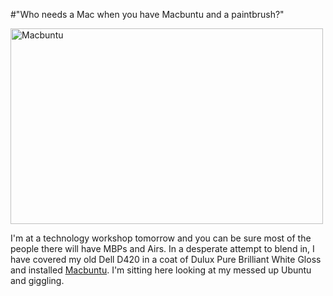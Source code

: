 #"Who needs a Mac when you have Macbuntu and a paintbrush?"


 <div class='p_embed p_image_embed'>
<a href="http://getfile4.posterous.com/getfile/files.posterous.com/conoroneill/SxfTgcdxPEe4aNYW87DzVneL2RIaQO1RJuOCXACFzFhZvi9rZFLsXHdcK7Rc/macbuntu.png.scaled.1000.jpg"><img alt="Macbuntu" height="313" src="http://getfile3.posterous.com/getfile/files.posterous.com/conoroneill/G3b3jbmr5fdiu960GiHCxv86oSJ9lwIS6c0VPbUMGsBdkTDS3yIPeE9WbuhP/macbuntu.png.scaled.500.jpg" width="500" /></a>
</div>
<p>I&#39;m at a technology workshop tomorrow and you can be sure most of the people there will have MBPs and Airs. In a desperate attempt to blend in, I have covered my old Dell D420 in a coat of Dulux Pure Brilliant White Gloss and installed <a href="http://sourceforge.net/projects/macbuntu/">Macbuntu</a>. I&#39;m sitting here looking at my messed up Ubuntu and giggling. </p>
 